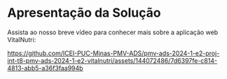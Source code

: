 # Apresentação da Solução

Assista ao nosso breve vídeo para conhecer mais sobre a aplicação web VitalNutri:


https://github.com/ICEI-PUC-Minas-PMV-ADS/pmv-ads-2024-1-e2-proj-int-t8-pmv-ads-2024-1-e2-vitalnutri/assets/144072486/7d6397fe-c814-4813-abb5-a36f3faa994b

